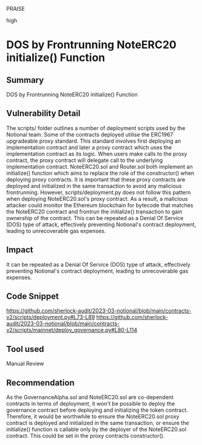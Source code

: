 PRAISE

high

# DOS by Frontrunning NoteERC20 initialize() Function

## Summary
DOS by Frontrunning NoteERC20 initialize() Function

## Vulnerability Detail
The scripts/ folder outlines a number of deployment scripts used by the Notional team. Some of the contracts deployed utilise the ERC1967 upgradeable proxy standard. This standard involves first deploying an implementation contract and later a proxy contract which uses the implementation contract as its logic. When users make calls to the proxy contract, the proxy contract will delegate call to the underlying implementation contract. NoteERC20.sol and Router.sol both implement an initialize() function which aims to replace the role of the constructor() when deploying proxy contracts. It is important that these proxy contracts are deployed and initialized in the same transaction to avoid any malicious frontrunning. However, scripts/deployment.py does not follow this pattern when deploying NoteERC20.sol's proxy contract. As a result, a malicious attacker could monitor the Ethereum blockchain for bytecode that matches the NoteERC20 contract and frontrun the initialize() transaction to gain ownership of the contract. This can be repeated as a Denial Of Service (DOS) type of attack, effectively preventing Notional's contract deployment, leading to unrecoverable gas expenses.

## Impact
It can be repeated as a Denial Of Service (DOS) type of attack, effectively preventing Notional's contract deployment, leading to unrecoverable gas expenses.

## Code Snippet
https://github.com/sherlock-audit/2023-03-notional/blob/main/contracts-v2/scripts/deployment.py#L73-L89
https://github.com/sherlock-audit/2023-03-notional/blob/main/contracts-v2/scripts/mainnet/deploy_governance.py#L80-L114
## Tool used

Manual Review

## Recommendation
As the GovernanceAlpha.sol and NoteERC20.sol are co-dependent contracts in terms of deployment, it won't be possible to deploy the governance contract before deploying and initializing the token contract. Therefore, it would be worthwhile to ensure the NoteERC20.sol proxy contract is deployed and initialized in the same transaction, or ensure the initialize() function is callable only by the deployer of the NoteERC20.sol contract. This could be set in the proxy contracts constructor().
